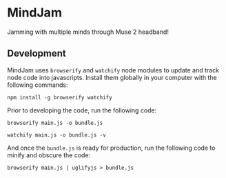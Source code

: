 
# MindJam

Jamming with multiple minds through Muse 2 headband!

## Development

MindJam uses `browserify` and `watchify` node modules to update and track node code into javascripts. Install them globally in your computer with the following commands:

```
npm install -g browserify watchify
```

Prior to developing the code, run the following code:

```
browserify main.js -o bundle.js
```

```
watchify main.js -o bundle.js -v
```

And once the `bundle.js` is ready for production, run the following code to minify and obscure the code:

```
browserify main.js | uglifyjs > bundle.js
```

